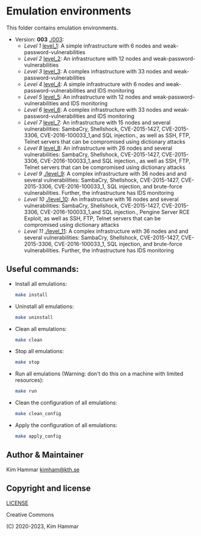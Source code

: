 # Emulation environments

This folder contains emulation environments.

- Version: **003** [./003](003):
  - *Level 1* [level_1](003/level_1): A simple infrastructure with 6 nodes and weak-password-vulnerabilities
  - *Level 2* [level_2](003/level_2): An infrastructure with 12 nodes and weak-password-vulnerabilities
  - *Level 3* [level_3](003/level_3): A complex infrastructure with 33 nodes and weak-password-vulnerabilities
  - *Level 4* [level_4](003/level_4): A simple infrastructure with 6 nodes and weak-password-vulnerabilities and IDS monitoring
  - *Level 5* [level_5](003/level_5): An infrastructure with 12 nodes and weak-password-vulnerabilities and IDS monitoring
  - *Level 6* [level_6](003/level_6): A complex infrastructure with 33 nodes and weak-password-vulnerabilities and IDS monitoring
  - *Level 7* [level_7](003/level_7): An infrastructure with 15 nodes and several vulnerabilities: SambaCry, Shellshock, CVE-2015-1427, CVE-2015-3306, CVE-2016-100033_1,and SQL injection., as well as SSH, FTP, Telnet servers that can be compromised using dictionary attacks
  - *Level 8* [level_8](003/level_8): An infrastructure with 26 nodes and several vulnerabilities: SambaCry, Shellshock, CVE-2015-1427, CVE-2015-3306, CVE-2016-100033_1,and SQL injection., as well as SSH, FTP, Telnet servers that can be compromised using dictionary attacks
  - *Level 9* [./level_9](003/level_9): A complex infrastructure with 36 nodes and and several vulnerabilities: SambaCry, Shellshock, CVE-2015-1427, CVE-2015-3306, CVE-2016-100033_1, SQL injection, and brute-force vulnerabilities. Further, the infrastructure has IDS monitoring
  - *Level 10* [./level_10](003/level_10): An infrastructure with 16 nodes and several vulnerabilities: SambaCry, Shellshock, CVE-2015-1427, CVE-2015-3306, CVE-2016-100033_1,and SQL injection., Pengine Server RCE Exploit, as well as SSH, FTP, Telnet servers that can be compromised using dictionary attacks
  - *Level 11* [./level_11](003/level_11): A complex infrastructure with 36 nodes and and several vulnerabilities: SambaCry, Shellshock, CVE-2015-1427, CVE-2015-3306, CVE-2016-100033_1, SQL injection, and brute-force vulnerabilities. Further, the infrastructure has IDS monitoring  

## Useful commands:

- Install all emulations:
  ```bash
  make install
   ```

- Uninstall all emulations:
  ```bash
  make uninstall
   ```

- Clean all emulations:
  ```bash
  make clean
   ```

- Stop all emulations:
  ```bash
  make stop
   ```

- Run all emulations (Warning: don't do this on a machine with limited resources):
  ```bash
  make run
   ```

- Clean the configuration of all emulations:
  ```bash
  make clean_config
   ```

- Apply the configuration of all emulations:
  ```bash
  make apply_config
   ```

## Author & Maintainer

Kim Hammar <kimham@kth.se>

## Copyright and license

[LICENSE](../LICENSE.md)

Creative Commons

(C) 2020-2023, Kim Hammar